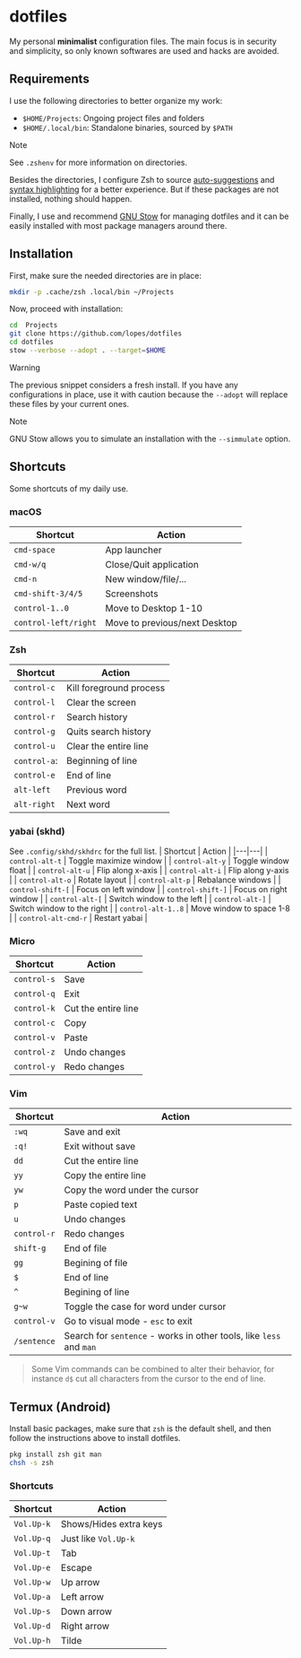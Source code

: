 # dotfiles
My personal **minimalist** configuration files.  The main focus is in security and simplicity, so only known softwares are used and hacks are avoided.


## Requirements
I use the following directories to better organize my work:

- `$HOME/Projects`: Ongoing project files and folders
- `$HOME/.local/bin`: Standalone binaries, sourced by `$PATH`

>[!NOTE]
>See `.zshenv` for more information on directories.

Besides the directories, I configure Zsh to source [auto-suggestions](https://github.com/zsh-users/zsh-autosuggestions) and [syntax highlighting](https://github.com/zsh-users/zsh-syntax-highlighting) for a better experience.  But if these packages are not installed, nothing should happen.

Finally, I use and recommend [GNU Stow](https://www.gnu.org/software/stow/) for managing dotfiles and it can be easily installed with most package managers around there.


## Installation
First, make sure the needed directories are in place:

```sh
mkdir -p .cache/zsh .local/bin ~/Projects
```
Now, proceed with installation:

```sh
cd  Projects
git clone https://github.com/lopes/dotfiles
cd dotfiles
stow --verbose --adopt . --target=$HOME
```

>[!WARNING]
>The previous snippet considers a fresh install.  If you have any configurations in place, use it with caution because the `--adopt` will replace these files by your current ones.

>[!NOTE]
> GNU Stow allows you to simulate an installation with the `--simmulate` option.


## Shortcuts
Some shortcuts of my daily use.

### macOS
| Shortcut | Action |
|---|---|
| `cmd-space` | App launcher |
| `cmd-w/q` | Close/Quit application |
| `cmd-n` | New window/file/... |
| `cmd-shift-3/4/5` | Screenshots |
| `control-1..0` | Move to Desktop 1-10 |
| `control-left/right` | Move to previous/next Desktop |

### Zsh
| Shortcut | Action |
|---|---|
| `control-c` | Kill foreground process |
| `control-l` | Clear the screen |
| `control-r` | Search history |
| `control-g` | Quits search history |
| `control-u` | Clear the entire line |
| `control-a`: | Beginning of line |
| `control-e` | End of line |
| `alt-left` | Previous word |
| `alt-right` | Next word |

### yabai (skhd)
See `.config/skhd/skhdrc` for the full list.
| Shortcut | Action |
|---|---|
| `control-alt-t` | Toggle maximize window |
| `control-alt-y` | Toggle window float |
| `control-alt-u` | Flip along x-axis |
| `control-alt-i` | Flip along y-axis |
| `control-alt-o` | Rotate layout |
| `control-alt-p` | Rebalance windows |
| `control-shift-[` | Focus on left window |
| `control-shift-]` | Focus on right window |
| `control-alt-[` | Switch window to the left |
| `control-alt-]` | Switch window to the right |
| `control-alt-1..8` | Move window to space 1-8 |
| `control-alt-cmd-r` | Restart yabai |

### Micro
| Shortcut | Action |
|---|---|
| `control-s` | Save |
| `control-q` | Exit |
| `control-k` | Cut the entire line |
| `control-c` | Copy |
| `control-v` | Paste |
| `control-z` | Undo changes |
| `control-y` | Redo changes |

### Vim
| Shortcut | Action |
|---|---|
| `:wq` | Save and exit |
| `:q!` | Exit without save |
| `dd` | Cut the entire line |
| `yy` | Copy the entire line |
| `yw` | Copy the word under the cursor |
| `p` | Paste copied text |
| `u` | Undo changes |
| `control-r` | Redo changes |
| `shift-g` | End of file |
| `gg` | Begining of file |
| `$` | End of line |
| `^` | Begining of line |
| `g~w` | Toggle the case for word under cursor |
| `control-v` | Go to visual mode - `esc` to exit |
| `/sentence` | Search for `sentence` - works in other tools, like `less` and `man` |

> Some Vim commands can be combined to alter their behavior, for instance `d$` cut all characters from the cursor to the end of line.


## Termux (Android)
Install basic packages, make sure that `zsh` is the default shell, and then follow the instructions above to install dotfiles.

```sh
pkg install zsh git man
chsh -s zsh
```

### Shortcuts
| Shortcut | Action |
|---|---|
| `Vol.Up-k` | Shows/Hides extra keys |
| `Vol.Up-q` | Just like `Vol.Up-k` |
| `Vol.Up-t` | Tab |
| `Vol.Up-e` | Escape |
| `Vol.Up-w` | Up arrow |
| `Vol.Up-a` | Left arrow |
| `Vol.Up-s` | Down arrow |
| `Vol.Up-d` | Right arrow |
| `Vol.Up-h` | Tilde |
